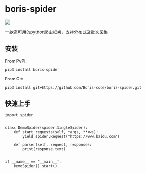 # boris-spider

![](https://img.shields.io/badge/python-3.6-brightgreen)

一款高可用的python爬虫框架，支持分布式及批次采集

## 安装

From PyPi:

    pip3 install boris-spider

From Git:

    pip3 install git+https://github.com/Boris-code/boris-spider.git

## 快速上手

    import spider
    
    
    class DemoSpider(spider.SingleSpider):
        def start_requests(self, *args, **kws):
            yield spider.Request("https://www.baidu.com")
    
        def parser(self, request, response):
            print(response.text)
    
    
    if __name__ == "__main__":
        DemoSpider().start()